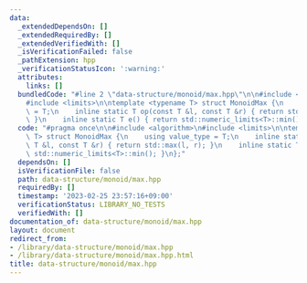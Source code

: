 ```yaml
---
data:
  _extendedDependsOn: []
  _extendedRequiredBy: []
  _extendedVerifiedWith: []
  _isVerificationFailed: false
  _pathExtension: hpp
  _verificationStatusIcon: ':warning:'
  attributes:
    links: []
  bundledCode: "#line 2 \"data-structure/monoid/max.hpp\"\n\n#include <algorithm>\n\
    #include <limits>\n\ntemplate <typename T> struct MonoidMax {\n    using value_type\
    \ = T;\n    inline static T op(const T &l, const T &r) { return std::max(l, r);\
    \ }\n    inline static T e() { return std::numeric_limits<T>::min(); }\n};\n"
  code: "#pragma once\n\n#include <algorithm>\n#include <limits>\n\ntemplate <typename\
    \ T> struct MonoidMax {\n    using value_type = T;\n    inline static T op(const\
    \ T &l, const T &r) { return std::max(l, r); }\n    inline static T e() { return\
    \ std::numeric_limits<T>::min(); }\n};"
  dependsOn: []
  isVerificationFile: false
  path: data-structure/monoid/max.hpp
  requiredBy: []
  timestamp: '2023-02-25 23:57:16+09:00'
  verificationStatus: LIBRARY_NO_TESTS
  verifiedWith: []
documentation_of: data-structure/monoid/max.hpp
layout: document
redirect_from:
- /library/data-structure/monoid/max.hpp
- /library/data-structure/monoid/max.hpp.html
title: data-structure/monoid/max.hpp
---
```

